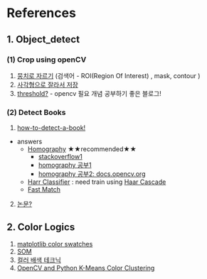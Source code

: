 # References


## 1. Object_detect
### (1) Crop using openCV
1. [뭉치로 자르기](http://hk.voidcc.com/question/p-ezrgawjn-gx.html)  (검색어 - ROI(Region Of Interest) , mask, contour )
2. [사각형으로 잘라서 저장](https://sosal.kr/1067)
3. [threshold?](https://m.blog.naver.com/samsjang/220504782549) - opencv 필요 개념 공부하기 좋은 블로그!


### (2) Detect Books
1. [how-to-detect-a-book!](https://answers.opencv.org/question/69785/how-to-detect-a-book/)
* answers
    * [Homography](https://docs.opencv.org/2.4/doc/tutorials/features2d/feature_homography/feature_homography.html) ★★recommended★★  
        - [stackoverflow1](https://stackoverflow.com/questions/26615649/opencv-fitting-an-object-into-a-scene-using-homography-and-perspective-transfor)
        - [homography 공부1](https://yongchul-note.tistory.com/4)
        - [homography 공부2: docs.opencv.org](https://docs.opencv.org/2.4/doc/tutorials/features2d/feature_homography/feature_homography.html)
    * [Harr Classifier](https://coding-robin.de/2013/07/22/train-your-own-opencv-haar-classifier.html) : need train using [Haar Cascade](https://docs.opencv.org/2.4/modules/objdetect/doc/cascade_classification.html)
    * [Fast Match](https://www.cv-foundation.org/openaccess/content_cvpr_2013/papers/Korman_FasT-Match_Fast_Affine_2013_CVPR_paper.pdf)
 
 2. [논문?](http://citeseerx.ist.psu.edu/viewdoc/download?doi=10.1.1.301.7242&rep=rep1&type=pdf)
 
## 2. Color Logics
1. [matplotlib color swatches](https://matplotlib.org/users/colormaps.html)
2. [SOM](http://bl.ocks.org/nbremer/0d2e658691a4f93cad92)
3. [컬러 배색 테크닉](https://m.blog.naver.com/qp_o_qp/221254371979)
4. [OpenCV and Python K-Means Color Clustering](https://www.pyimagesearch.com/2014/05/26/opencv-python-k-means-color-clustering/)  


